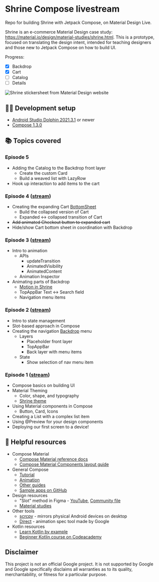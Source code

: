 # Shrine Compose livestream
Repo for building Shrine with Jetpack Compose, on Material Design Live. 

Shrine is an e-commerce Material Design case study: https://material.io/design/material-studies/shrine.html. This is a prototype, focused on translating the design intent, intended for teaching designers and those new to Jetpack Compose on how to build UI.

Progress:

- [x] Backdrop
- [x] Cart
- [ ] Catalog
- [ ] Details

![Shrine stickersheet from Material Design website](https://lh3.googleusercontent.com/b84vzNg1_NOFTBQkVpa-lMy4VX-wyIZGET8nbV7MFgcIsnJa8AMojLZXgvM8QFkuSPlCpxr831Z2xdbNbBIR7hsKzIuzgxpY7Rhzcw=w1024-v0)

## 🧑‍💻 Development setup

- [Android Studio Dolphin 2021.3.1](https://developer.android.com/studio) or newer
- [Compose 1.3.0](https://developer.android.com/jetpack/compose)

## 📚 Topics covered

### Episode 5
- Adding the Catalog to the Backdrop front layer
  - Create the custom Card
  - Build a weaved list with LazyRow
- Hook up interaction to add items to the cart

### Episode 4 ([stream](https://www.youtube.com/watch?v=sNxRwTVGuOI))
- Creating the expanding Cart [BottomSheet](https://material.io/components/sheets-bottom#expanding-bottom-sheet)
  - Build the collapsed version of Cart
  - Expanded <-> collapsed transition of Cart
- ~~Add animated Checkout button to expanded cart~~
- Hide/show Cart bottom sheet in coordination with Backdrop

### Episode 3 ([stream](https://www.youtube.com/watch?v=nCPEuWCQlWk))
- Intro to animation
  - APIs
    - updateTransition
    - AnimatedVisibility
    - AnimatedContent
  - Animation Inspector
- Animating parts of Backdrop
  - [Motion in Shrine](https://material.io/design/material-studies/shrine.html#motion)
  - TopAppBar Text <-> Search field
  - Navigation menu items

### Episode 2 ([stream](https://www.youtube.com/watch?v=T9uMu8nIVM0))
- Intro to state management
- Slot-based approach in Compose
- Creating the navigation [Backdrop](https://developer.android.com/jetpack/compose/layouts/material#backdrop) menu
  - Layers
    - Placeholder front layer
    - TopAppBar
    - Back layer with menu items
  - State
    - Show selection of nav menu item

### Episode 1 ([stream](https://www.youtube.com/watch?v=6-1l2nrJpqI))
- Compose basics on building UI
- Material Theming
  - Color, shape, and typography
  - [Shrine theme](https://material.io/design/material-studies/shrine.html#color)
- Using Material components in Compose
  - Button, Card, Icons
- Creating a List with a complex list item
- Using @Preview for your design components
- Deploying our first screen to a device!

## 🧰 Helpful resources

- Compose Material
  - [Compose Material reference docs](https://developer.android.com/reference/kotlin/androidx/compose/material/package-summary)
  - [Compose Material Components layout guide](https://developer.android.com/jetpack/compose/layouts/material)
- General Compose
  - [Tutorial](https://developer.android.com/jetpack/compose/tutorial)
  - [Animation](https://developer.android.com/jetpack/compose/animation)
  - [Other guides](https://developer.android.com/jetpack/compose/documentation)
  - [Sample apps on GitHub](https://github.com/android/compose-samples)
- Design resources
  - "Slot" method in Figma - [YouTube](https://www.youtube.com/watch?v=FOGgsPz3UTk), [Community file](https://www.figma.com/community/file/969234311094210750)
  - [Material studies](https://material.io/design/material-studies)
- Other tools
  - [scrcpy](https://github.com/Genymobile/scrcpy) - mirrors physical Android devices on desktop
  - [Direct](https://github.com/material-motion/direct) - animation spec tool made by Google
- Kotlin resources
  - [Learn Kotlin by example](https://play.kotlinlang.org/byExample/overview)
  - [Beginner Kotlin course on Codeacademy](https://www.codecademy.com/learn/learn-kotlin)

## Disclaimer

This project is not an official Google project. It is not supported by Google and Google specifically disclaims all warranties as to its quality, merchantability, or fitness for a particular purpose.
